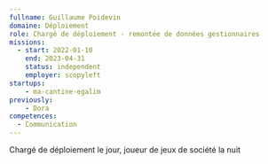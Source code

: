 ```yaml
---
fullname: Guillaume Poidevin
domaine: Déploiement
role: Chargé de déploiement - remontée de données gestionnaires
missions:
  - start: 2022-01-10
    end: 2023-04-31
    status: independent
    employer: scopyleft
startups:
    - ma-cantine-egalim
previously:
    - Dora
competences:
  - Communication
---
```

Chargé de déploiement le jour, joueur de jeux de société la nuit
